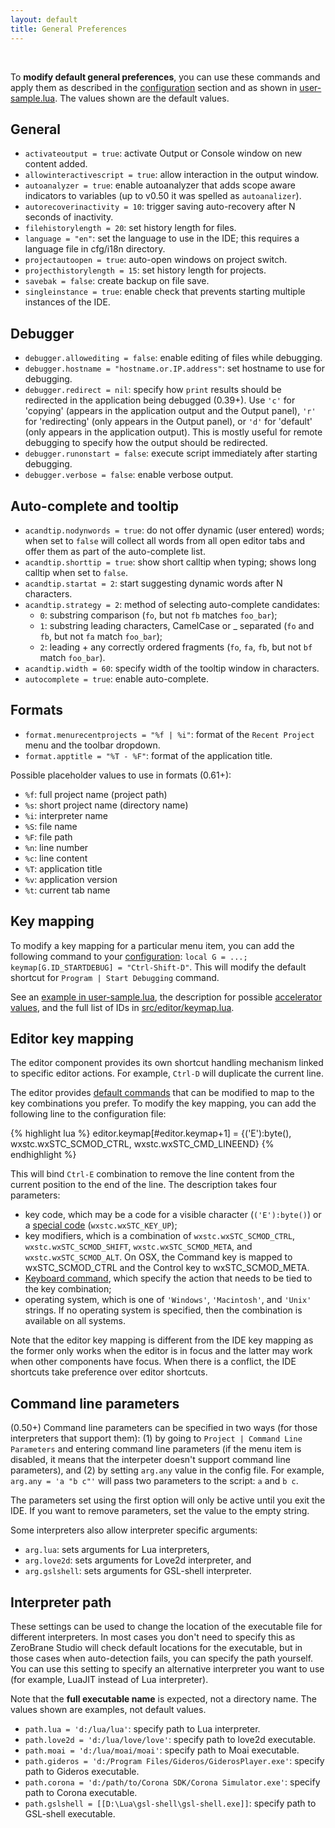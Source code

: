 ```yaml
---
layout: default
title: General Preferences
---
```


<ul id='toc'>&nbsp;</ul>

To **modify default general preferences**, you can use these commands and apply them
as described in the [configuration](doc-configuration.html) section
and as shown in [user-sample.lua](https://github.com/pkulchenko/ZeroBraneStudio/blob/master/cfg/user-sample.lua).
The values shown are the default values.

## General

- `activateoutput = true`: activate Output or Console window on new content added.
- `allowinteractivescript = true`: allow interaction in the output window.
- `autoanalyzer = true`: enable autoanalyzer that adds scope aware indicators to variables (up to v0.50 it was spelled as `autoanalizer`).
- `autorecoverinactivity = 10`: trigger saving auto-recovery after N seconds of inactivity.
- `filehistorylength = 20`: set history length for files.
- `language = "en"`: set the language to use in the IDE; this requires a language file in cfg/i18n directory.
- `projectautoopen = true`: auto-open windows on project switch.
- `projecthistorylength = 15`: set history length for projects.
- `savebak = false`: create backup on file save.
- `singleinstance = true`: enable check that prevents starting multiple instances of the IDE.

## Debugger

- `debugger.allowediting = false`: enable editing of files while debugging.
- `debugger.hostname = "hostname.or.IP.address"`: set hostname to use for debugging.
- `debugger.redirect = nil`: specify how `print` results should be redirected in the application being debugged (0.39+).
Use `'c'` for 'copying' (appears in the application output and the Output panel),
`'r'` for 'redirecting' (only appears in the Output panel),
or `'d'` for 'default' (only appears in the application output).
This is mostly useful for remote debugging to specify how the output should be redirected.
- `debugger.runonstart = false`: execute script immediately after starting debugging.
- `debugger.verbose = false`: enable verbose output.

## Auto-complete and tooltip

- `acandtip.nodynwords = true`: do not offer dynamic (user entered) words;
when set to `false` will collect all words from all open editor tabs and offer them as part of the auto-complete list.
- `acandtip.shorttip = true`: show short calltip when typing; shows long calltip when set to `false`.
- `acandtip.startat = 2`: start suggesting dynamic words after N characters.
- `acandtip.strategy = 2`: method of selecting auto-complete candidates:
    - `0`: substring comparison (`fo`, but not `fb` matches `foo_bar`);
    - `1`: substring leading characters, CamelCase or _ separated (`fo` and `fb`, but not `fa` match `foo_bar`);
    - `2`: leading + any correctly ordered fragments (`fo`, `fa`, `fb`, but not `bf` match `foo_bar`).
- `acandtip.width = 60`: specify width of the tooltip window in characters.
- `autocomplete = true`: enable auto-complete.

## Formats

- `format.menurecentprojects = "%f | %i"`: format of the `Recent Project` menu and the toolbar dropdown.
- `format.apptitle = "%T - %F"`: format of the application title.

Possible placeholder values to use in formats (0.61+):

- `%f`: full project name (project path)
- `%s`: short project name (directory name)
- `%i`: interpreter name
- `%S`: file name
- `%F`: file path
- `%n`: line number
- `%c`: line content
- `%T`: application title
- `%v`: application version
- `%t`: current tab name

## Key mapping

To modify a key mapping for a particular menu item, you can add the following command to your [configuration](doc-configuration.html):
`local G = ...; keymap[G.ID_STARTDEBUG] = "Ctrl-Shift-D"`.
This will modify the default shortcut for `Program | Start Debugging` command.

See an [example in user-sample.lua](https://github.com/pkulchenko/ZeroBraneStudio/blob/master/cfg/user-sample.lua#L18),
the description for possible [accelerator values](https://github.com/pkulchenko/ZeroBraneStudio/blob/master/src/editor/keymap.lua#L4),
and the full list of IDs in [src/editor/keymap.lua](https://github.com/pkulchenko/ZeroBraneStudio/blob/master/src/editor/keymap.lua).

## Editor key mapping

The editor component provides its own shortcut handling mechanism linked to specific editor actions.
For example, `Ctrl-D` will duplicate the current line.

The editor provides [default commands](doc-editor-keyboard-shortcuts.html) that can be modified to map to the key combinations you prefer.
To modify the key mapping, you can add the following line to the configuration file:

{% highlight lua %}
editor.keymap[#editor.keymap+1] =
  {('E'):byte(), wxstc.wxSTC_SCMOD_CTRL, wxstc.wxSTC_CMD_LINEEND}
{% endhighlight %}

This will bind `Ctrl-E` combination to remove the line content from the current position to the end of the line.
The description takes four parameters:

- key code, which may be a code for a visible character (`('E'):byte()`) or a [special code](http://www.scintilla.org/ScintillaDoc.html#KeyBindings) (`wxstc.wxSTC_KEY_UP`);
- key modifiers, which is a combination of `wxstc.wxSTC_SCMOD_CTRL`, `wxstc.wxSTC_SCMOD_SHIFT`, `wxstc.wxSTC_SCMOD_META`, and `wxstc.wxSTC_SCMOD_ALT`. On OSX, the Command key is mapped to wxSTC_SCMOD_CTRL and the Control key to wxSTC_SCMOD_META.
- [Keyboard command](http://www.scintilla.org/ScintillaDoc.html#KeyboardCommands), which specify the action that needs to be tied to the key combination;
- operating system, which is one of `'Windows'`, `'Macintosh'`, and `'Unix'` strings. If no operating system is specified, then the combination is available on all systems.

Note that the editor key mapping is different from the IDE key mapping as the former only works when the editor is in focus and the latter may work when other components have focus.
When there is a conflict, the IDE shortcuts take preference over editor shortcuts.

## Command line parameters

(0.50+) Command line parameters can be specified in two ways (for those interpreters that support them):
(1) by going to `Project | Command Line Parameters` and entering command line parameters (if the menu item is disabled, it means that the interpeter doesn't support command line parameters), and
(2) by setting `arg.any` value in the config file. For example, `arg.any = 'a "b c"'` will pass two parameters to the script: `a` and `b c`.

The parameters set using the first option will only be active until you exit the IDE. If you want to remove parameters, set the value to the empty string.

Some interpreters also allow interpreter specific arguments:

- `arg.lua`: sets arguments for Lua interpreters,
- `arg.love2d`: sets arguments for Love2d interpreter, and
- `arg.gslshell`: sets arguments for GSL-shell interpreter.

## Interpreter path

These settings can be used to change the location of the executable file for different interpreters.
In most cases you don't need to specify this as ZeroBrane Studio will check default locations for the executable, but in those cases when auto-detection fails, you can specify the path yourself.
You can use this setting to specify an alternative interpreter you want to use (for example, LuaJIT instead of Lua interpreter).

Note that the **full executable name** is expected, not a directory name. The values shown are examples, not default values.

- `path.lua = 'd:/lua/lua'`: specify path to Lua interpreter.
- `path.love2d = 'd:/lua/love/love'`: specify path to love2d executable.
- `path.moai = 'd:/lua/moai/moai'`: specify path to Moai executable.
- `path.gideros = 'd:/Program Files/Gideros/GiderosPlayer.exe'`: specify path to Gideros executable.
- `path.corona = 'd:/path/to/Corona SDK/Corona Simulator.exe'`: specify path to Corona executable.
- `path.gslshell = [[D:\Lua\gsl-shell\gsl-shell.exe]]`: specify path to GSL-shell executable.
